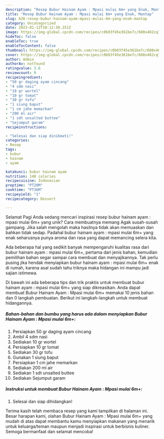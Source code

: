 ```yaml
---
description: "Resep Bubur Hainam Ayam : Mpasi mulai 6m+ yang Enak, Mantap"
title: "Resep Bubur Hainam Ayam : Mpasi mulai 6m+ yang Enak, Mantap"
slug: 626-resep-bubur-hainam-ayam-mpasi-mulai-6m-yang-enak-mantap
category: Uncategorized
date: 2023-01-12T10:12:50.251Z
image: https://img-global.cpcdn.com/recipes/c0b03f45e361be7c/680x482cq70/bubur-hainam-ayam-mpasi-mulai-6m-foto-resep-utama.jpg
hideToc: false
enableToc: true
enableTocContent: false
thumbnail: https://img-global.cpcdn.com/recipes/c0b03f45e361be7c/680x482cq70/bubur-hainam-ayam-mpasi-mulai-6m-foto-resep-utama.jpg
cover: https://img-global.cpcdn.com/recipes/c0b03f45e361be7c/680x482cq70/bubur-hainam-ayam-mpasi-mulai-6m-foto-resep-utama.jpg
author: Admin
authorAv: notfound
ratingvalue: 3.6
reviewcount: 9
recipeingredient:
- "50 gr daging ayam cincang"
- "4 sdm nasi"
- "10 gr wortel"
- "10 gr tomat"
- "30 gr tofu"
- "1 siung baput"
- "1 cm jahe memarkan"
- "200 ml air"
- "1 sdt unsalted buttee"
- "Sejumput garam"
recipeinstructions:

- "Selesai dan siap dinikmati!"
categories:
- Resep
tags:
- bubur
- hainam
- ayam

katakunci: bubur hainam ayam 
nutrition: 148 calories
recipecuisine: Indonesian
preptime: "PT20M"
cooktime: "PT36M"
recipeyield: "1"
recipecategory: Dessert

---
```



Selamat Pagi Anda sedang mencari inspirasi resep bubur hainam ayam : mpasi mulai 6m+ yang unik? Cara membuatnya memang Agak susah-susah gampang. Jika salah mengolah maka hasilnya tidak akan memuaskan dan bahkan tidak sedap. Padahal bubur hainam ayam : mpasi mulai 6m+ yang enak seharusnya punya aroma dan rasa yang dapat memancing selera kita.




Ada beberapa hal yang sedikit banyak mempengaruhi kualitas rasa dari bubur hainam ayam : mpasi mulai 6m+, pertama dari jenis bahan, kemudian pemilihan bahan segar sampai cara membuat dan menyajikannya. Tak perlu pusing jika hendak menyiapkan bubur hainam ayam : mpasi mulai 6m+ enak di rumah, karena asal sudah tahu triknya maka hidangan ini mampu jadi sajian istimewa.


Di bawah ini ada beberapa tips dan trik praktis untuk membuat bubur hainam ayam : mpasi mulai 6m+ yang siap dikreasikan. Anda dapat membuat Bubur Hainam Ayam : Mpasi mulai 6m+ memakai 10 jenis bahan dan 0 langkah pembuatan. Berikut ini langkah-langkah untuk membuat hidangannya.

<!--inarticleads1-->

##### Bahan-bahan dan bumbu yang harus ada dalam menyiapkan Bubur Hainam Ayam : Mpasi mulai 6m+:

1. Persiapkan 50 gr daging ayam cincang
1. Ambil 4 sdm nasi
1. Sediakan 10 gr wortel
1. Persiapkan 10 gr tomat
1. Sediakan 30 gr tofu
1. Gunakan 1 siung baput
1. Persiapkan 1 cm jahe memarkan
1. Sediakan 200 ml air
1. Sediakan 1 sdt unsalted buttee
1. Sediakan Sejumput garam




<!--inarticleads2-->

##### Instruksi untuk membuat Bubur Hainam Ayam : Mpasi mulai 6m+:


1. Selesai dan siap dihidangkan!



Terima kasih telah membaca resep yang kami tampilkan di halaman ini. Besar harapan kami, olahan Bubur Hainam Ayam : Mpasi mulai 6m+ yang mudah di atas dapat membantu kamu menyiapkan makanan yang menarik untuk keluarga/teman maupun menjadi inspirasi untuk berbisnis kuliner. Semoga bermanfaat dan selamat mencoba!
